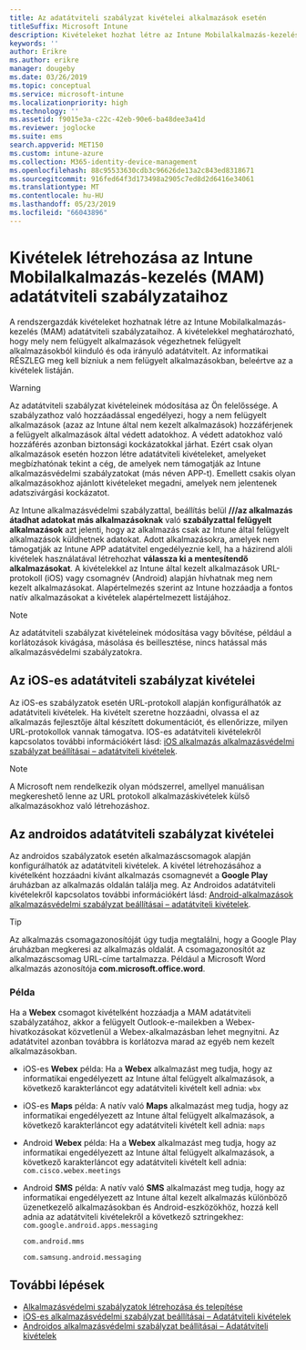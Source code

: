```yaml
---
title: Az adatátviteli szabályzat kivételei alkalmazások esetén
titleSuffix: Microsoft Intune
description: Kivételeket hozhat létre az Intune Mobilalkalmazás-kezelés (MAM) adatátviteli szabályzataihoz.
keywords: ''
author: Erikre
ms.author: erikre
manager: dougeby
ms.date: 03/26/2019
ms.topic: conceptual
ms.service: microsoft-intune
ms.localizationpriority: high
ms.technology: ''
ms.assetid: f9015e3a-c22c-42eb-90e6-ba48dee3a41d
ms.reviewer: joglocke
ms.suite: ems
search.appverid: MET150
ms.custom: intune-azure
ms.collection: M365-identity-device-management
ms.openlocfilehash: 88c95533630cdb3c96626de13a2c843ed8318671
ms.sourcegitcommit: 916fed64f3d173498a2905c7ed8d2d6416e34061
ms.translationtype: MT
ms.contentlocale: hu-HU
ms.lasthandoff: 05/23/2019
ms.locfileid: "66043896"
---
```

# <a name="how-to-create-exceptions-to-the-intune-mobile-application-management-mam-data-transfer-policy"></a>Kivételek létrehozása az Intune Mobilalkalmazás-kezelés (MAM) adatátviteli szabályzataihoz

A rendszergazdák kivételeket hozhatnak létre az Intune Mobilalkalmazás-kezelés (MAM) adatátviteli szabályzataihoz. A kivételekkel meghatározható, hogy mely nem felügyelt alkalmazások végezhetnek felügyelt alkalmazásokból kiinduló és oda irányuló adatátvitelt. Az informatikai RÉSZLEG meg kell bízniuk a nem felügyelt alkalmazásokban, beleértve az a kivételek listáján. 

>[!WARNING] 
> Az adatátviteli szabályzat kivételeinek módosítása az Ön felelőssége. A szabályzathoz való hozzáadással engedélyezi, hogy a nem felügyelt alkalmazások (azaz az Intune által nem kezelt alkalmazások) hozzáférjenek a felügyelt alkalmazások által védett adatokhoz. A védett adatokhoz való hozzáférés azonban biztonsági kockázatokkal járhat. Ezért csak olyan alkalmazások esetén hozzon létre adatátviteli kivételeket, amelyeket megbízhatónak tekint a cég, de amelyek nem támogatják az Intune alkalmazásvédelmi szabályzatokat (más néven APP-t). Emellett csakis olyan alkalmazásokhoz ajánlott kivételeket megadni, amelyek nem jelentenek adatszivárgási kockázatot.

Az Intune alkalmazásvédelmi szabályzattal, beállítás belül **///az alkalmazás átadhat adatokat más alkalmazásoknak** való **szabályzattal felügyelt alkalmazások** azt jelenti, hogy az alkalmazás csak az Intune által felügyelt alkalmazások küldhetnek adatokat. Adott alkalmazásokra, amelyek nem támogatják az Intune APP adatátvitel engedélyeznie kell, ha a házirend alóli kivételek használatával létrehozhat **válassza ki a mentesítendő alkalmazásokat**. A kivételekkel az Intune által kezelt alkalmazások URL-protokoll (iOS) vagy csomagnév (Android) alapján hívhatnak meg nem kezelt alkalmazásokat. Alapértelmezés szerint az Intune hozzáadja a fontos natív alkalmazásokat a kivételek alapértelmezett listájához. 

> [!NOTE]
> Az adatátviteli szabályzat kivételeinek módosítása vagy bővítése, például a korlátozások kivágása, másolása és beillesztése, nincs hatással más alkalmazásvédelmi szabályzatokra. 

## <a name="ios-data-transfer-exceptions"></a>Az iOS-es adatátviteli szabályzat kivételei
Az iOS-es szabályzatok esetén URL-protokoll alapján konfigurálhatók az adatátviteli kivételek. Ha kivételt szeretne hozzáadni, olvassa el az alkalmazás fejlesztője által készített dokumentációt, és ellenőrizze, milyen URL-protokollok vannak támogatva. IOS-es adatátviteli kivételekről kapcsolatos további információkért lásd: [iOS alkalmazás alkalmazásvédelmi szabályzat beállításai – adatátviteli kivételek](app-protection-policy-settings-ios.md#data-transfer-exemptions).

> [!NOTE]
> A Microsoft nem rendelkezik olyan módszerrel, amellyel manuálisan megkereshető lenne az URL protokoll alkalmazáskivételek külső alkalmazásokhoz való létrehozáshoz. 

## <a name="android-data-transfer-exceptions"></a>Az androidos adatátviteli szabályzat kivételei
Az androidos szabályzatok esetén alkalmazáscsomagok alapján konfigurálhatók az adatátviteli kivételek. A kivétel létrehozásához a kivételként hozzáadni kívánt alkalmazás csomagnevét a **Google Play** áruházban az alkalmazás oldalán találja meg. Az Androidos adatátviteli kivételekről kapcsolatos további információkért lásd: [Android-alkalmazások alkalmazásvédelmi szabályzat beállításai – adatátviteli kivételek](app-protection-policy-settings-android.md#data-transfer-exemptions).


>[!TIP]
> Az alkalmazás csomagazonosítóját úgy tudja megtalálni, hogy a Google Play áruházban megkeresi az alkalmazás oldalát. A csomagazonosítót az alkalmazáscsomag URL-címe tartalmazza. Például a Microsoft Word alkalmazás azonosítója **com.microsoft.office.word**.

### <a name="example"></a>Példa
Ha a **Webex** csomagot kivételként hozzáadja a MAM adatátviteli szabályzatához, akkor a felügyelt Outlook-e-mailekben a Webex-hivatkozásokat közvetlenül a Webex-alkalmazásban lehet megnyitni. Az adatátvitel azonban továbbra is korlátozva marad az egyéb nem kezelt alkalmazásokban.

- iOS-es **Webex** példa:   Ha a **Webex** alkalmazást meg tudja, hogy az informatikai engedélyezett az Intune által felügyelt alkalmazások, a következő karakterláncot egy adatátviteli kivételt kell adnia: <code>wbx</code>
    
 - iOS-es **Maps** példa:  A natív való **Maps** alkalmazást meg tudja, hogy az informatikai engedélyezett az Intune által felügyelt alkalmazások, a következő karakterláncot egy adatátviteli kivételt kell adnia: <code>maps</code>

- Android **Webex** példa:   Ha a **Webex** alkalmazást meg tudja, hogy az informatikai engedélyezett az Intune által felügyelt alkalmazások, a következő karakterláncot egy adatátviteli kivételt kell adnia: <code>com.cisco.webex.meetings</code>
    
- Android **SMS** példa:   A natív való **SMS** alkalmazást meg tudja, hogy az informatikai engedélyezett az Intune által kezelt alkalmazás különböző üzenetkezelő alkalmazásokban és Android-eszközökhöz, hozzá kell adnia az adatátviteli kivételekről a következő sztringekhez: 
    <code>com.google.android.apps.messaging</code>
    
    <code>com.android.mms</code>
    
    <code>com.samsung.android.messaging</code>

## <a name="next-steps"></a>További lépések

- [Alkalmazásvédelmi szabályzatok létrehozása és telepítése](app-protection-policies.md)
- [iOS-es alkalmazásvédelmi szabályzat beállításai – Adatátviteli kivételek](app-protection-policy-settings-ios.md#data-transfer-exemptions)
- [Androidos alkalmazásvédelmi szabályzat beállításai – Adatátviteli kivételek](app-protection-policy-settings-android.md#data-transfer-exemptions)
